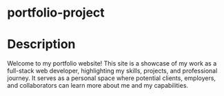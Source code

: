 # portfolio-project

# Description

Welcome to my portfolio website! This site is a showcase of my work as a full-stack web developer, highlighting my skills, projects, and professional journey. It serves as a personal space where potential clients, employers, and collaborators can learn more about me and my capabilities.
